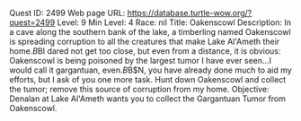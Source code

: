 Quest ID: 2499
Web page URL: https://database.turtle-wow.org/?quest=2499
Level: 9
Min Level: 4
Race: nil
Title: Oakenscowl
Description: In a cave along the southern bank of the lake, a timberling named Oakenscowl is spreading corruption to all the creatures that make Lake Al'Ameth their home.$B$BI dared not get too close, but even from a distance, it is obvious: Oakenscowl is being poisoned by the largest tumor I have ever seen...I would call it gargantuan, even.$B$B$N, you have already done much to aid my efforts, but I ask of you one more task. Hunt down Oakenscowl and collect the tumor; remove this source of corruption from my home.
Objective: Denalan at Lake Al'Ameth wants you to collect the Gargantuan Tumor from Oakenscowl.
